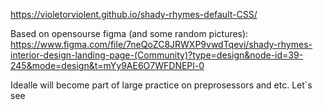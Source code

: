 https://violetorviolent.github.io/shady-rhymes-default-CSS/

Based on opensourse figma (and some random pictures): https://www.figma.com/file/7neQoZC8JRWXP9vwdTqevi/shady-rhymes-interior-design-landing-page-(Community)?type=design&node-id=39-245&mode=design&t=mYy9AE6O7WFDNEPl-0

Idealle will become part of large practice on preprosessors and etc. Let`s see
